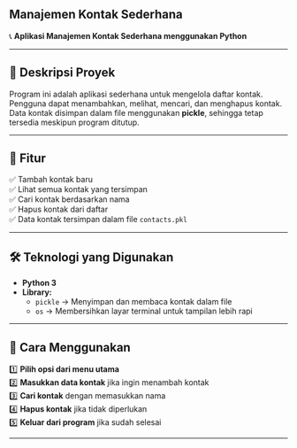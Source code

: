 
## **Manajemen Kontak Sederhana**  
📞 **Aplikasi Manajemen Kontak Sederhana menggunakan Python**  

---

## 📌 **Deskripsi Proyek**  
Program ini adalah aplikasi sederhana untuk mengelola daftar kontak. Pengguna dapat menambahkan, melihat, mencari, dan menghapus kontak. Data kontak disimpan dalam file menggunakan **pickle**, sehingga tetap tersedia meskipun program ditutup.  

---

## 🚀 **Fitur**  
✅ Tambah kontak baru  
✅ Lihat semua kontak yang tersimpan  
✅ Cari kontak berdasarkan nama  
✅ Hapus kontak dari daftar  
✅ Data kontak tersimpan dalam file `contacts.pkl`  

---

## 🛠 **Teknologi yang Digunakan**  
- **Python 3**  
- **Library:**  
  - `pickle` → Menyimpan dan membaca kontak dalam file  
  - `os` → Membersihkan layar terminal untuk tampilan lebih rapi  

---

## 🎯 **Cara Menggunakan**  
1️⃣ **Pilih opsi dari menu utama**  
2️⃣ **Masukkan data kontak** jika ingin menambah kontak  
3️⃣ **Cari kontak** dengan memasukkan nama  
4️⃣ **Hapus kontak** jika tidak diperlukan  
5️⃣ **Keluar dari program** jika sudah selesai  

---

